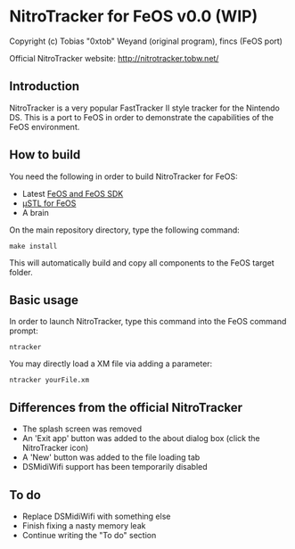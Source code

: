 NitroTracker for FeOS v0.0 (WIP)
================================

Copyright (c) Tobias "0xtob" Weyand (original program), fincs (FeOS port)

Official NitroTracker website: http://nitrotracker.tobw.net/

Introduction
------------

NitroTracker is a very popular FastTracker II style tracker for the Nintendo DS. This is a port to FeOS in order to demonstrate the capabilities of the FeOS environment.

How to build
------------

You need the following in order to build NitroTracker for FeOS:

- Latest [FeOS and FeOS SDK](https://github.com/fincs/FeOS)
- [μSTL for FeOS](http://feos.mtheall.com/uSTL-FeOS/)
- A brain

On the main repository directory, type the following command:

    make install

This will automatically build and copy all components to the FeOS target folder.

Basic usage
-----------

In order to launch NitroTracker, type this command into the FeOS command prompt:

    ntracker

You may directly load a XM file via adding a parameter:

    ntracker yourFile.xm

Differences from the official NitroTracker
------------------------------------------

* The splash screen was removed
* An 'Exit app' button was added to the about dialog box (click the NitroTracker icon)
* A 'New' button was added to the file loading tab
* DSMidiWifi support has been temporarily disabled

To do
-----

- Replace DSMidiWifi with something else
- Finish fixing a nasty memory leak
- Continue writing the "To do" section
